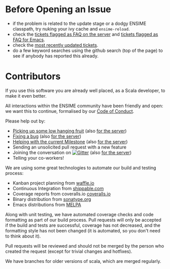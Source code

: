 # Before Opening an Issue

* if the problem is related to the update stage or a dodgy ENSIME classpath, try nuking your ivy cache and `ensime-reload`.
* check the [tickets flagged as FAQ on the server](https://github.com/ensime/ensime-server/issues?labels=FAQ) and [tickets flagged as FAQ for Emacs](https://github.com/ensime/ensime-emacs/issues?labels=FAQ).
* check the [most recently updated tickets](http://github.com/ensime/ensime-emacs/issues?direction=desc&sort=updated).
* do a few keyword searches using the github search (top of the page) to see if anybody has reported this already.

# Contributors

If you use this software you are already well placed, as a Scala
developer, to make it even better.

All interactions within the ENSIME community have been friendly and
open: we want this to continue, formalised by our
[Code of Conduct](https://github.com/ensime/ensime-server/wiki/Code-of-Conduct).

Please help out by:

* [Picking up some low hanging fruit](https://github.com/ensime/ensime-emacs/issues?labels=Low+Hanging+Fruit) (also [for the server](https://github.com/ensime/ensime-server/issues?labels=Low+Hanging+Fruit))
* [Fixing a bug](http://github.com/ensime/ensime-emacs/issues?labels=Bug) (also [for the server](http://github.com/ensime/ensime-emacs/issues?labels=Bug))
* [Helping with the current Milestone](http://github.com/ensime/ensime-emacs/issues/milestones) (also [for the server](http://github.com/ensime/ensime-server/issues/milestones))
* Sending an unsolicited pull request with a new feature
* Joining the conversation on [![Gitter](https://badges.gitter.im/Join%20Chat.svg)](https://gitter.im/ensime/ensime-emacs) (also [for the server](https://gitter.im/ensime/ensime-emacs))
* Telling your co-workers!

We are using some great technologies to automate our build and testing process:

* Kanban project planning from [waffle.io](https://waffle.io/ensime/ensime-server)
* Continuous Integration from [shippable.com](https://app.shippable.com/subscriptions/5504572d5ab6cc13529ad105)
* Coverage reports from coveralls.io [coveralls.io](https://coveralls.io/r/ensime/ensime-server)
* Binary distribution from [sonatype.org](http://www.sonatype.org/)
* Emacs distributions from [MELPA](http://melpa.milkbox.net/#/ensime)

Along with unit testing, we have automated coverage checks and code
formatting as part of our build process. Pull requests will only be
accepted if the build and tests are successful, coverage has not
decreased, and the formatting style has not been changed (it is
automated, so you don't need to think about it).

Pull requests will be reviewed and should not be merged by the person
who created the request (except for trivial changes and hotfixes).

We have branches for older versions of scala, which are merged regularly.
